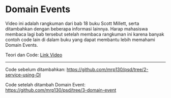 # Domain Events

Video ini adalah rangkuman dari bab 18 buku Scott Millett, serta ditambahkan dengan beberapa informasi lainnya. Harap mahasiswa membaca lagi bab tersebut setelah membaca rangkuman ini karena banyak contoh code lain di dalam buku yang dapat membantu lebih memahami Domain Events.

Teori dan Code: [Link Video](https://www.youtube.com/watch?v=8hzzOGGA9GA&list=PLG_Cu5FmqSk1Sc6XxZ19E4hk_u0mswmwj&index=4)

---

Code sebelum ditambahkan: https://github.com/mrp130/psd/tree/2-service-using-DI

Code setelah ditambah Domain Event: https://github.com/mrp130/psd/tree/3-domain-event